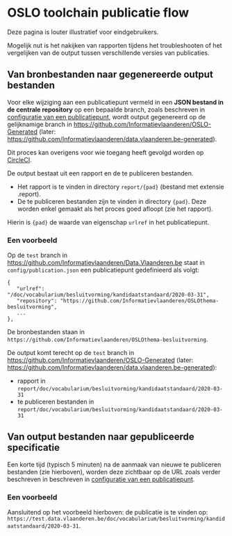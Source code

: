 # OSLO toolchain publicatie flow

Deze pagina is louter illustratief voor eindgebruikers.

Mogelijk nut is het nakijken van rapporten tijdens het troubleshooten of het vergelijken van de output tussen verschillende versies van publicaties.

## Van bronbestanden naar gegenereerde output bestanden

Voor elke wijziging aan een publicatiepunt vermeld in een **JSON bestand in de centrale repository** op een bepaalde branch, zoals beschreven in [configuratie van een publicatiepunt](configuratie-van-een-publicatiepunt.md),
wordt output gegenereerd op de gelijknamige branch in https://github.com/Informatievlaanderen/OSLO-Generated (later: https://github.com/Informatievlaanderen/data.vlaanderen.be-generated).

Dit proces kan overigens voor wie toegang heeft gevolgd worden op [CircleCI](https://circleci.com/gh/Informatievlaanderen/Data.Vlaanderen.be).

De output bestaat uit een rapport en de te publiceren bestanden.
- Het rapport is te vinden in directory `report/{pad}` (bestand met extensie .report).
- De te publiceren bestanden zijn te vinden in directory `{pad}`. Deze worden enkel gemaakt als het proces goed afloopt (zie het rapport).

Hierin is `{pad}` de waarde van eigenschap `urlref` in het publicatiepunt.

### Een voorbeeld

Op de `test` branch in https://github.com/Informatievlaanderen/Data.Vlaanderen.be staat in `config/publication.json`
een publicatiepunt gedefinieerd als volgt:
```
{
   "urlref": "/doc/vocabularium/besluitvorming/kandidaatstandaard/2020-03-31",
   "repository": "https://github.com/Informatievlaanderen/OSLOthema-besluitvorming",
   ...
},
```

De bronbestanden staan in `https://github.com/Informatievlaanderen/OSLOthema-besluitvorming`.

De output komt terecht op de `test` branch in https://github.com/Informatievlaanderen/OSLO-Generated (later: https://github.com/Informatievlaanderen/data.vlaanderen.be-generated):
- rapport in `report/doc/vocabularium/besluitvorming/kandidaatstandaard/2020-03-31` 
- te publiceren bestanden in `report/doc/vocabularium/besluitvorming/kandidaatstandaard/2020-03-31` 

## Van output bestanden naar gepubliceerde specificatie

Een korte tijd (typisch 5 minuten) na de aanmaak van nieuwe te publiceren bestanden (zie hierboven), worden deze zichtbaar
op de URL zoals verder beschreven in beschreven in [configuratie van een publicatiepunt](configuratie-van-een-publicatiepunt.md).

### Een voorbeeld

Aansluitend op het voorbeeld hierboven: de publicatie is te vinden op:
`https://test.data.vlaanderen.be/doc/vocabularium/besluitvorming/kandidaatstandaard/2020-03-31`.
